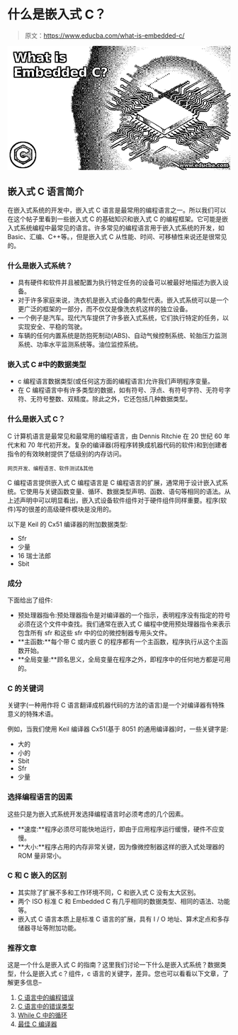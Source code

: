 # 什么是嵌入式 C？

> 原文：<https://www.educba.com/what-is-embedded-c/>

![What is Embedded C](img/716a1802c512b943bb98fcce88e79a0c.png)



## 嵌入式 C 语言简介

在嵌入式系统的开发中，嵌入式 C 语言是最常用的编程语言之一。所以我们可以在这个帖子里看到一些嵌入式 C 的基础知识和嵌入式 C 的编程框架。它可能是嵌入式系统编程中最常见的语言。许多常见的编程语言用于嵌入式系统的开发，如 Basic、汇编、C++等。，但是嵌入式 C 从性能、时间、可移植性来说还是很常见的。

### 什么是嵌入式系统？

*   具有硬件和软件并且被配置为执行特定任务的设备可以被最好地描述为嵌入设备。
*   对于许多家庭来说，洗衣机是嵌入式设备的典型代表。嵌入式系统可以是一个更广泛的框架的一部分，而不仅仅是像洗衣机这样的独立设备。
*   一个例子是汽车。现代汽车提供了许多嵌入式系统，它们执行特定的任务，以实现安全、平稳的驾驶。
*   车辆的任何内置系统是防抱死制动(ABS)、自动气候控制系统、轮胎压力监测系统、功率水平监测系统等。油位监控系统。

### 嵌入式 C #中的数据类型

*   c 编程语言数据类型(或任何这方面的编程语言)允许我们声明程序变量。
*   在 C 编程语言中有许多类型的数据，如有符号、浮点、有符号字符、无符号字符、无符号整数、双精度。除此之外，它还包括几种数据类型。

### 什么是嵌入式 C？

C 计算机语言是最常见和最常用的编程语言，由 Dennis Ritchie 在 20 世纪 60 年代末和 70 年代初开发。复杂的编译器(将程序转换成机器代码的软件)和到创建者指令的有效映射提供了低级别的内存访问。

<small>网页开发、编程语言、软件测试&其他</small>

C 编程语言提供嵌入式 C 编程语言是 C 编程语言的扩展，通常用于设计嵌入式系统。它使用与关键函数变量、循环、数据类型声明、函数、语句等相同的语法。从上述声明中可以明显看出，嵌入式设备软件组件对于硬件组件同样重要。程序(软件)写的很差的高级硬件模块是没用的。

以下是 Keil 的 Cx51 编译器的附加数据类型:

*   Sfr
*   少量
*   16 瑞士法郎
*   Sbit

### 成分

下面给出了组件:

*   预处理器指令:预处理器指令是对编译器的一个指示，表明程序没有指定的符号必须在这个文件中查找。我们通常在嵌入式 C 编程中使用预处理器指令来表示包含所有 sfr 和这些 sfr 中的位的微控制器专用头文件。
*   **主函数:**每个带 C 或内嵌 C 的程序都有一个主函数，程序执行从这个主函数开始。
*   **全局变量:**顾名思义，全局变量在程序之外，即程序中的任何地方都是可用的。

### C 的关键词

关键字(一种用作将 C 语言翻译成机器代码的方法的语言)是一个对编译器有特殊意义的特殊术语。

例如，当我们使用 Keil 编译器 Cx51(基于 8051 的通用编译器)时，一些关键字是:

*   大的
*   小的
*   Sbit
*   Sfr
*   少量

### **选择编程语言的因素**

这些只是为嵌入式系统开发选择编程语言时必须考虑的几个因素。

*   **速度:**程序必须尽可能快地运行，即由于应用程序运行缓慢，硬件不应变慢。
*   **大小:**程序占用的内存非常关键，因为像微控制器这样的嵌入式处理器的 ROM 量非常小。

### C 和 C 嵌入的区别

*   其实除了扩展不多和工作环境不同，C 和嵌入式 C 没有太大区别。
*   两个 ISO 标准 C 和 Embedded C 有几乎相同的数据类型、相同的语法、功能等。
*   嵌入式 C 语言本质上是标准 C 语言的扩展，具有 I / O 地址、算术定点和多存储器寻址等附加功能。

### 推荐文章

这是一个什么是嵌入式 C 的指南？这里我们讨论一下什么是嵌入式系统？数据类型，什么是嵌入式 c？组件，c 语言的关键字，差异。您也可以看看以下文章，了解更多信息–

1.  [C 语言中的编程错误](https://www.educba.com/programming-errors-in-c/)
2.  [C 语言中的错误类型](https://www.educba.com/types-of-errors-in-c/)
3.  [While C 中的循环](https://www.educba.com/while-loop-in-c/)
4.  [最佳 C 编译器](https://www.educba.com/best-c-compilers/)





